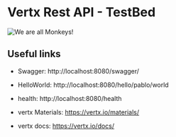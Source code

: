 # Vertx Rest API - TestBed

<img src="https://media.giphy.com/media/73vsXqHC22yuA/giphy.gif" alt="We are all Monkeys!" title="We are all Monkeys!" >

## Useful links

- Swagger: http://localhost:8080/swagger/
- HelloWorld: http://localhost:8080/hello/pablo/world
- health: http://localhost:8080/health

- vertx Materials: https://vertx.io/materials/
- vertx docs: https://vertx.io/docs/


